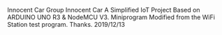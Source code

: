 Innocent Car Group
Innocent Car
A Simplified IoT Project Based on ARDUINO UNO R3 & NodeMCU V3.
Miniprogram Modified from the WiFi Station test program.
Thanks.
2019/12/13
